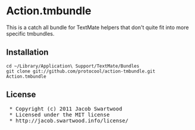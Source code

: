 # Action.tmbundle

This is a catch all bundle for TextMate helpers that don't quite fit into more specific tmbundles.

## Installation
	cd ~/Library/Application\ Support/TextMate/Bundles
	git clone git://github.com/protocool/action-tmbundle.git Action.tmbundle

## License
<pre>
 * Copyright (c) 2011 Jacob Swartwood
 * Licensed under the MIT license
 * http://jacob.swartwood.info/license/
</pre>
 